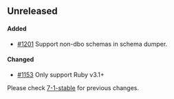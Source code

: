 ## Unreleased

#### Added

- [#1201](https://github.com/rails-sqlserver/activerecord-sqlserver-adapter/pull/1201) Support non-dbo schemas in schema dumper.

#### Changed

- [#1153](https://github.com/rails-sqlserver/activerecord-sqlserver-adapter/pull/1153) Only support Ruby v3.1+

Please check [7-1-stable](https://github.com/rails-sqlserver/activerecord-sqlserver-adapter/blob/7-1-stable/CHANGELOG.md) for previous changes.
